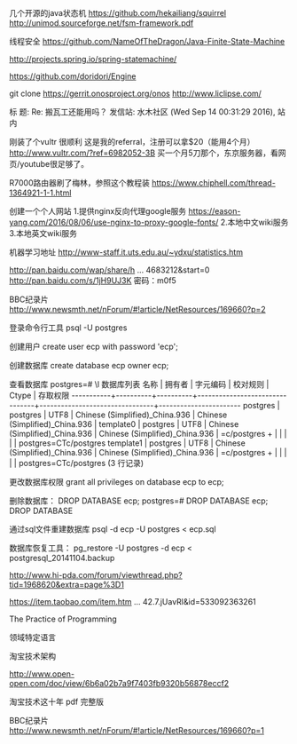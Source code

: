 几个开源的java状态机
https://github.com/hekailiang/squirrel
http://unimod.sourceforge.net/fsm-framework.pdf

 线程安全 https://github.com/NameOfTheDragon/Java-Finite-State-Machine

http://projects.spring.io/spring-statemachine/

https://github.com/doridori/Engine

git clone https://gerrit.onosproject.org/onos
http://www.liclipse.com/

标  题: Re: 搬瓦工还能用吗？ 
发信站: 水木社区 (Wed Sep 14 00:31:29 2016), 站内 
  
刚装了个vultr 很顺利 
这是我的referral，注册可以拿$20（能用4个月） 
http://www.vultr.com/?ref=6982052-3B 
买一个月5刀那个，东京服务器，看网页/youtube很足够了。 
  
  
R7000路由器刷了梅林，参照这个教程装 https://www.chiphell.com/thread-1364921-1-1.html 

创建一个个人网站
1.提供nginx反向代理google服务
 https://eason-yang.com/2016/08/06/use-nginx-to-proxy-google-fonts/
2.本地中文wiki服务
3.本地英文wiki服务

机器学习地址
http://www-staff.it.uts.edu.au/~ydxu/statistics.htm


http://pan.baidu.com/wap/share/h ... 4683212&start=0
http://pan.baidu.com/s/1jH9UJ3K 密码：m0f5


BBC纪录片
http://www.newsmth.net/nForum/#!article/NetResources/169660?p=2



登录命令行工具
psql -U postgres

创建用户
create user ecp with password 'ecp';

创建数据库
create database ecp owner ecp;

查看数据库
postgres=# \l
                                                        数据库列表
   名称 | 拥有者 | 字元编码 | 校对规则 | Ctype | 存取权限
-----------+----------+----------+--------------------------------+--------------------------------+-----------------------
 postgres | postgres | UTF8 | Chinese (Simplified)_China.936 | Chinese (Simplified)_China.936 |
 template0 | postgres | UTF8 | Chinese (Simplified)_China.936 | Chinese (Simplified)_China.936 | =c/postgres +
           | | | | | postgres=CTc/postgres
 template1 | postgres | UTF8 | Chinese (Simplified)_China.936 | Chinese (Simplified)_China.936 | =c/postgres +
           | | | | | postgres=CTc/postgres
(3 行记录)

更改数据库权限
grant all privileges on database ecp to ecp;

删除数据库：
DROP DATABASE ecp;
postgres=# DROP DATABASE ecp;
DROP DATABASE

通过sql文件重建数据库
psql -d ecp -U postgres < ecp.sql

数据库恢复工具：
pg_restore -U postgres -d ecp < postgresql_20141104.backup



 

http://www.hi-pda.com/forum/viewthread.php?tid=1968620&extra=page%3D1

 https://item.taobao.com/item.htm ... 42.7.jUavRl&amp;id=533092363261
 
 The Practice of Programming
 
 领域特定语言
 
 淘宝技术架构

http://www.open-open.com/doc/view/6b6a02b7a9f7403fb9320b56878eccf2

淘宝技术这十年 pdf 完整版

BBC纪录片
http://www.newsmth.net/nForum/#!article/NetResources/169660?p=1
